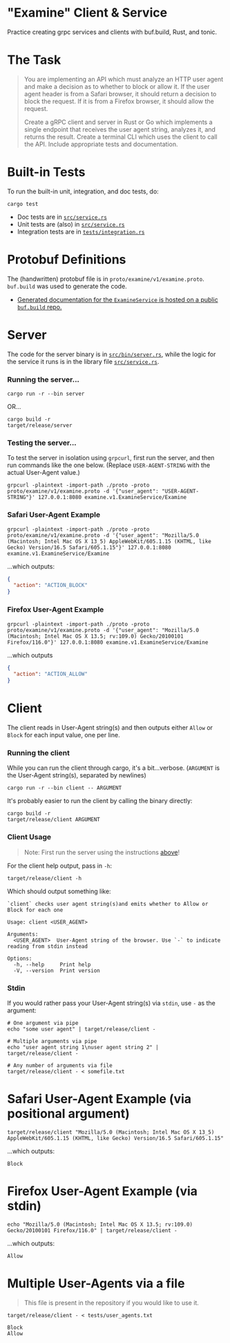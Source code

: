 # "Examine" Client & Service

Practice creating grpc services and clients with buf.build, Rust, and tonic.

# The Task

> You are implementing an API which must analyze an HTTP user agent and make a decision as to whether to block or allow it. If the user agent header is from a Safari browser, it should return a decision to block the request. If it is from a Firefox browser, it should allow the request.
> 
> Create a gRPC client and server in Rust or Go which implements a single endpoint that receives the user agent string, analyzes it, and returns the result. Create a terminal CLI which uses the client to call the API. Include appropriate tests and documentation.

# Built-in Tests

To run the built-in unit, integration, and doc tests, do:

```shell
cargo test
```

- Doc tests are in [`src/service.rs`](https://github.com/CleanCut/examine/blob/main/src/service.rs#L14-L26)
- Unit tests are (also) in [`src/service.rs`](https://github.com/CleanCut/examine/blob/main/src/service.rs#L66-L88)
- Integration tests are in [`tests/integration.rs`](https://github.com/CleanCut/examine/blob/main/tests/integration.rs)

# Protobuf Definitions

The (handwritten) protobuf file is in `proto/examine/v1/examine.proto`. `buf.build` was used to
generate the code.

- [Generated documentation for the `ExamineService` is hosted on a public `buf.build` repo.](https://buf.build/nathanstocks/examine)

# Server

The code for the server binary is in [`src/bin/server.rs`](https://github.com/CleanCut/examine/blob/main/src/bin/server.rs), while the logic for the service it runs
is in the library file [`src/service.rs`](https://github.com/CleanCut/examine/blob/main/src/service.rs).

### Running the server...

```shell
cargo run -r --bin server
```

OR...

```shell
cargo build -r
target/release/server
```

### Testing the server...

To test the server in isolation using `grpcurl`, first run the server, and then run commands like the one below. (Replace `USER-AGENT-STRING` with the actual User-Agent value.)

```shell
grpcurl -plaintext -import-path ./proto -proto proto/examine/v1/examine.proto -d '{"user_agent": "USER-AGENT-STRING"}' 127.0.0.1:8080 examine.v1.ExamineService/Examine
```

### Safari User-Agent Example

```shell
grpcurl -plaintext -import-path ./proto -proto proto/examine/v1/examine.proto -d '{"user_agent": "Mozilla/5.0 (Macintosh; Intel Mac OS X 13_5) AppleWebKit/605.1.15 (KHTML, like Gecko) Version/16.5 Safari/605.1.15"}' 127.0.0.1:8080 examine.v1.ExamineService/Examine
```

...which outputs:

```json
{
  "action": "ACTION_BLOCK"
}
```

### Firefox User-Agent Example

```shell
grpcurl -plaintext -import-path ./proto -proto proto/examine/v1/examine.proto -d '{"user_agent": "Mozilla/5.0 (Macintosh; Intel Mac OS X 13.5; rv:109.0) Gecko/20100101 Firefox/116.0"}' 127.0.0.1:8080 examine.v1.ExamineService/Examine
```

...which outputs

```json
{
  "action": "ACTION_ALLOW"
}
```

# Client

The client reads in User-Agent string(s) and then outputs either `Allow` or `Block` for each input value, one per line.

### Running the client

While you can run the client through cargo, it's a bit...verbose. (`ARGUMENT` is the User-Agent string(s), separated by newlines)

```shell
cargo run -r --bin client -- ARGUMENT
```

It's probably easier to run the client by calling the binary directly:

```shell
cargo build -r
target/release/client ARGUMENT
```

### Client Usage

> Note: First run the server using the instructions [above](#server)!

For the client help output, pass in `-h`:

```shell
target/release/client -h
```

Which should output something like:

```text
`client` checks user agent string(s)and emits whether to Allow or Block for each one

Usage: client <USER_AGENT>

Arguments:
  <USER_AGENT>  User-Agent string of the browser. Use `-` to indicate reading from stdin instead

Options:
  -h, --help     Print help
  -V, --version  Print version
```

### Stdin

If you would rather pass your User-Agent string(s) via `stdin`, use `-` as the argument:

```shell
# One argument via pipe
echo "some user agent" | target/release/client -

# Multiple arguments via pipe
echo "user agent string 1\nuser agent string 2" | target/release/client -

# Any number of arguments via file
target/release/client - < somefile.txt
```

# Safari User-Agent Example (via positional argument)

```shell
target/release/client "Mozilla/5.0 (Macintosh; Intel Mac OS X 13_5) AppleWebKit/605.1.15 (KHTML, like Gecko) Version/16.5 Safari/605.1.15"
```

...which outputs:

```text
Block
```

# Firefox User-Agent Example (via stdin)

```shell
echo "Mozilla/5.0 (Macintosh; Intel Mac OS X 13.5; rv:109.0) Gecko/20100101 Firefox/116.0" | target/release/client -
```

...which outputs:

```text
Allow
```

# Multiple User-Agents via a file

> This file is present in the repository if you would like to use it.

```shell
target/release/client - < tests/user_agents.txt
```

```text
Block
Allow
```
